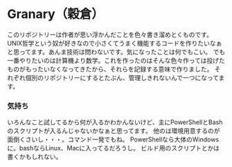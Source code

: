 Granary（穀倉）
======

このリポジトリーは作者が思い浮かんだことを色々書き溜めとくものです。
UNIX哲学という奴が好きなので小さくてうまく機能するコードを作りたいなぁと思ってます。あんま技術は問わないです。気になったことは何でもこい。
でも一番やりたいのは計算機より数学。これを作ったのはそんな色々作っては投げたものがもったいなくなってきたから、それらを記録する意味で作りました。
それぞれ個別のリポジトリーにするとたぶん、管理しきれないんで一つになってます。


### 気持ち

いろんなこと試してるから何が入るかわかんないけど、主にPowerShellとBashのスクリプトが入るんじゃないかなぁと思ってます。
他のは環境用意するのが面倒くさいし・・・。コマンド一発でもね。
PowerShellなら大体のWindowsに。bashならLinux、Macに入ってるだろうし。
ビルド用のスクリプトとかは書くかもしれない。